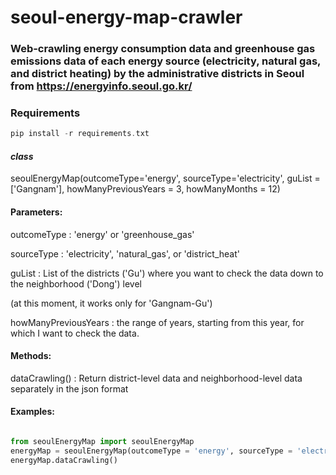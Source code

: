 # seoul-energy-map-crawler


### Web-crawling energy consumption data and greenhouse gas emissions data of each energy source (electricity, natural gas, and district heating) by the administrative districts in Seoul from https://energyinfo.seoul.go.kr/

### Requirements
```c
pip install -r requirements.txt
```

#### *class* 
seoulEnergyMap(outcomeType='energy', sourceType='electricity', guList = ['Gangnam'], howManyPreviousYears = 3, howManyMonths = 12)

#### **Parameters**:

outcomeType : 'energy' or 'greenhouse_gas'

sourceType : 'electricity', 'natural_gas', or 'district_heat'

guList : List of the districts ('Gu') where you want to check the data down to the neighborhood ('Dong') level 

(at this moment, it works only for 'Gangnam-Gu')

howManyPreviousYears : the range of years, starting from this year, for which I want to check the data.

#### **Methods**: 
dataCrawling() : Return district-level data and neighborhood-level data separately in the json format

#### **Examples**:

```python

from seoulEnergyMap import seoulEnergyMap
energyMap = seoulEnergyMap(outcomeType = 'energy', sourceType = 'electricity', guList = ['Gangnam'] , howManyPreviousYears = 3, howManyMonths = 12)
energyMap.dataCrawling()

```

